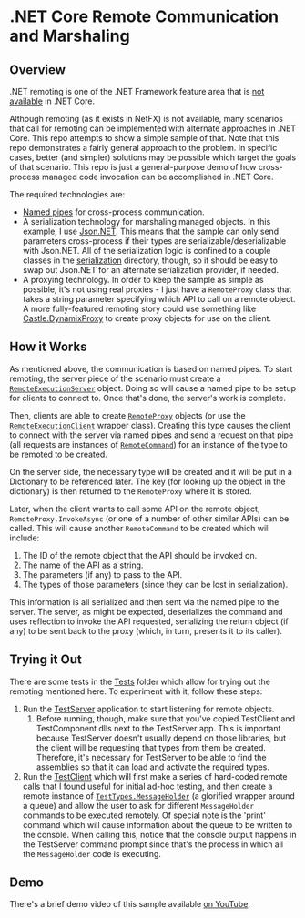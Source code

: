 .NET Core Remote Communication and Marshaling
==============================================

Overview
--------

.NET remoting is one of the .NET Framework feature area that is [not available](https://docs.microsoft.com/en-us/dotnet/articles/core/porting/libraries#key-technologies-not-yet-available-on-the-net-standard-or-net-core) in .NET Core.

Although remoting (as it exists in NetFX) is not available, many scenarios that call for remoting can be implemented with alternate approaches in .NET Core. This repo attempts to show a simple sample of that. Note that this repo demonstrates a fairly general approach to the problem. In specific cases, better (and simpler) solutions may be possible which target the goals of that scenario. This repo is just a general-purpose demo of how cross-process managed code invocation can be accomplished in .NET Core.

The required technologies are:
 
* [Named pipes](https://msdn.microsoft.com/en-us/library/bb546085(v=vs.110).aspx) for cross-process communication.
* A serialization technology for marshaling managed objects. In this example, I use [Json.NET](http://www.newtonsoft.com/json). This means that the sample can only send parameters cross-process if their types are serializable/deserializable with Json.NET. All of the serialization logic is confined to a couple classes in the [serialization](https://github.com/mjrousos/NetCoreRemoting/tree/master/RemoteExecution/Serialization) directory, though, so it should be easy to swap out Json.NET for an alternate serialization provider, if needed.
* A proxying technology. In order to keep the sample as simple as possible, it's not using real proxies - I just have a `RemoteProxy` class that takes a string parameter specifying which API to call on a remote object. A more fully-featured remoting story could use something like [Castle.DynamixProxy](https://github.com/castleproject/Core/blob/master/docs/dynamicproxy.md) to create proxy objects for use on the client.

How it Works
------------

As mentioned above, the communication is based on named pipes. To start remoting, the server piece of the scenario must create a [`RemoteExecutionServer`](https://github.com/mjrousos/NetCoreRemoting/blob/master/RemoteExecution/RemoteExecutionServer.cs) object. Doing so will cause a named pipe to be setup for clients to connect to. Once that's done, the server's work is complete.

Then, clients are able to create [`RemoteProxy`](https://github.com/mjrousos/NetCoreRemoting/blob/master/RemoteExecution/RemoteProxy.cs) objects (or use the [`RemoteExecutionClient`](https://github.com/mjrousos/NetCoreRemoting/blob/master/RemoteExecution/RemoteExecutionClient.cs) wrapper class). Creating this type causes the client to connect with the server via named pipes and send a request on that pipe (all requests are instances of [`RemoteCommand`](https://github.com/mjrousos/NetCoreRemoting/blob/master/RemoteExecution/RemoteCommand.cs)) for an instance of the type to be remoted to be created.

On the server side, the necessary type will be created and it will be put in a Dictionary to be referenced later. The key (for looking up the object in the dictionary) is then returned to the `RemoteProxy` where it is stored.

Later, when the client wants to call some API on the remote object, `RemoteProxy.InvokeAsync` (or one of a number of other similar APIs) can be called. This will cause another `RemoteCommand` to be created which will include:

1. The ID of the remote object that the API should be invoked on.
2. The name of the API as a string.
3. The parameters (if any) to pass to the API.
4. The types of those parameters (since they can be lost in serialization).

This information is all serialized and then sent via the named pipe to the server. The server, as might be expected, deserializes the command and uses reflection to invoke the API requested, serializing the return object (if any) to be sent back to the proxy (which, in turn, presents it to its caller).

Trying it Out
-------------

There are some tests in the [Tests](https://github.com/mjrousos/NetCoreRemoting/tree/master/Tests) folder which allow for trying out the remoting mentioned here. To experiment with it, follow these steps:

1. Run the [TestServer](https://github.com/mjrousos/NetCoreRemoting/tree/master/Tests/TestServer) application to start listening for remote objects.
	1. Before running, though, make sure that you've copied TestClient and TestComponent dlls next to the TestServer app. This is important because TestServer doesn't usually depend on those libraries, but the client will be requesting that types from them be created. Therefore, it's necessary for TestServer to be able to find the assemblies so that it can load and activate the required types.
2. Run the [TestClient](https://github.com/mjrousos/NetCoreRemoting/tree/master/Tests/TestClient) which will first make a series of hard-coded remote calls that I found useful for initial ad-hoc testing, and then create a remote instance of [`TestTypes.MessageHolder`](https://github.com/mjrousos/NetCoreRemoting/blob/master/Tests/TestComponent/TestType.cs) (a glorified wrapper around a queue) and allow the user to ask for different `MessageHolder` commands to be executed remotely. Of special note is the 'print' command which will cause information about the queue to be written to the console. When calling this, notice that the console output happens in the TestServer command prompt since that's the process in which all the `MessageHolder` code is executing.  

Demo
----

There's a brief demo video of this sample available [on YouTube](https://youtu.be/QwvYXrHM4E4).